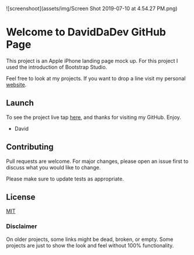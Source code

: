 ![screenshoot](assets/img/Screen Shot 2019-07-10 at 4.54.27 PM.png)

# Welcome to DavidDaDev GitHub Page

This project is an Apple iPhone landing page mock up. For this project I used the introduction of Bootstrap Studio. 

Feel free to look at my projects. If you want to drop a line visit my personal [website](http://davidsoto.dev/).

## Launch

To see the project live tap [here](https://daviddadev.github.io/apple-website-bss/), and thanks for visiting my GitHub. Enjoy.

- David

## Contributing
Pull requests are welcome. For major changes, please open an issue first to discuss what you would like to change.

Please make sure to update tests as appropriate.

## License
[MIT](https://choosealicense.com/licenses/mit/)

### Disclaimer
On older projects, some links might be dead, broken, or empty. Some projects are just to show the look and feel without 100% functionality. 
